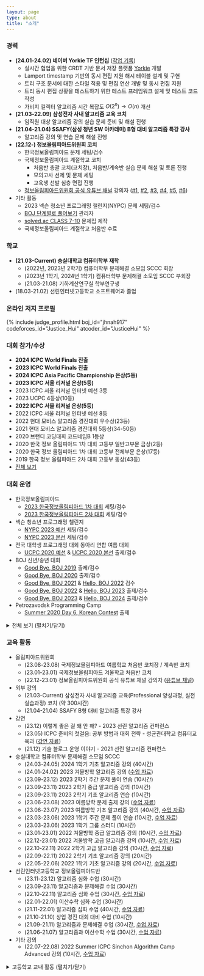```yaml
---
layout: page
type: about
title: "소개"
---
```


### 경력
* **(24.01-24.02) 네이버 Yorkie TF 인턴십** ([작업 기록](/review/2024/03/30/naver-intern-review/))
  * 실시간 협업을 위한 CRDT 기반 문서 저장 플랫폼 [Yorkie](https://github.com/yorkie-team/yorkie) 개발
  * Lamport timestamp 기반의 동시 편집 지원 해시 테이블 설계 및 구현
  * 트리 구조 문서에 대한 스타일 적용 및 편집 연산 개발 및 동시 편집 지원
  * 트리 동시 편집 상황을 테스트하기 위한 테스트 프레임워크 설계 및 테스트 코드 작성
  * 가비지 컬렉터 알고리즘 시간 복잡도 $O(2^n) \rightarrow O(n)$ 개선
* **(21.03-22.09) 삼성전자 사내 알고리즘 교육 코치**
  * 임직원 대상 알고리즘 강의 실습 문제 준비 및 해설 진행
* **(21.04-21.04) SSAFY(삼성 청년 SW 아카데미) B형 대비 알고리즘 특강 강사**
  * 알고리즘 강의 및 연습 문제 해설 진행
* **(22.12-) 정보올림피아드위원회 코치**
  * 한국정보올림피아드 문제 세팅/검수
  * 국제정보올림피아드 계절학교 코치
    * 처음반 총괄 코치(코치장), 처음반/계속반 실습 문제 해설 및 토론 진행
    * 모의고사 선제 및 문제 세팅
    * 교육생 선발 심층 면접 진행
  * [정보올림피아드위원회 공식 유튜브 채널](https://www.youtube.com/@ioikorea5159) 강의자 ([#1](https://youtu.be/8cSjBQtqEXY), [#2](https://youtu.be/BqqjWGPXNaQ), [#3](https://youtu.be/MKkIbMPggGY), [#4](https://youtu.be/Iv-KOgzQ-G8), [#5](https://youtu.be/XTY9a4W5t98), [#6](https://youtu.be/e7XnAlaD3TI))
* 기타 활동
  * 2023 넥슨 청소년 프로그래밍 챌린지(NYPC) 문제 세팅/검수
  * [BOJ 단계별로 풀어보기](https://www.acmicpc.net/step) 관리자
  * [solved.ac CLASS 7-10](https://solved.ac/class) 문제집 제작
  * 국제정보올림피아드 계절학교 처음반 수료

### 학교
* **(21.03-Current) 숭실대학교 컴퓨터학부 재학**
  * (2022년, 2023년 2학기) 컴퓨터학부 문제해결 소모임 SCCC 회장
  * (2023년 1학기, 2024년 1학기) 컴퓨터학부 문제해결 소모임 SCCC 부회장
  * (21.03-21.08) 기하계산연구실 학부연구생
* (18.03-21.02) 선린인터넷고등학교 소프트웨어과 졸업

### 온라인 저지 프로필
{% include judge_profile.html boj_id="jhnah917" codeforces_id="Justice_Hui" atcoder_id="JusticeHui" %}

### 대회 참가/수상
* **2024 ICPC World Finals 진출**
* **2023 ICPC World Finals 진출**
* **2024 ICPC Asia Pacific Championship 은상(5등)**
* **2023 ICPC 서울 리저널 은상(5등)**
* 2023 ICPC 서울 리저널 인터넷 예선 3등
* 2023 UCPC 4등상(10등)
* **2022 ICPC 서울 리저널 은상(5등)**
* 2022 ICPC 서울 리저널 인터넷 예선 8등
* 2022 현대 모비스 알고리즘 경진대회 우수상(23등)
* 2021 현대 모비스 알고리즘 경진대회 5등상(34-50등)
* 2020 브랜디 코딩대회 코드네임B 1등상
* 2020 한국 정보 올림피아드 1차 대회 고등부 일반고부문 금상(2등)
* 2020 한국 정보 올림피아드 1차 대회 고등부 전체부문 은상(17등)
* 2019 한국 정보 올림피아드 2차 대회 고등부 동상(43등)
* [전체 보기](/about/award/)

### 대회 운영
* 한국정보올림피아드
  * [2023 한국정보올림피아드 1차 대회](https://koi.or.kr/koi/2023/1/) 세팅/검수
  * [2023 한국정보올림피아드 2차 대회](https://koi.or.kr/koi/2023/2/) 세팅/검수
* 넥슨 청소년 프로그래밍 챌린지
  * [NYPC 2023 예선](https://nypc.github.io/2023) 세팅/검수
  * [NYPC 2023 본선](https://nypc.github.io/2023) 세팅/검수
* 전국 대학생 프로그래밍 대회 동아리 연합 여름 대회
  * [UCPC 2020 예선](http://icpc.me/c/521) & [UCPC 2020 본선](http://icpc.me/c/524) 출제/검수
* BOJ 신년/송년 대회
  * [Good Bye, BOJ 2019](http://icpc.me/c/497) 출제/검수
  * [Good Bye, BOJ 2020](http://icpc.me/c/578) 출제/검수
  * [Good Bye, BOJ 2021](http://icpc.me/c/744) & [Hello, BOJ 2022](http://icpc.me/c/753) 검수
  * [Good Bye, BOJ 2022](http://icpc.me/c/928) & [Hello, BOJ 2023](http://icpc.me/c/936) 출제/검수
  * [Good Bye, BOJ 2023](http://icpc.me/c/1221) & [Hello, BOJ 2024](https://icpc.me/c/1229) 출제/검수
* Petrozavodsk Programming Camp
  * [Summer 2020 Day 6, Korean Contest](https://official.contest.yandex.com/ptz-summer-2020/contest/19421/standings/) 출제

<details markdown="1">
<summary>전체 보기 (펼치기/닫기)</summary>
<ul>
  {% for item in site.data.contest %}
    <li>
      ({{ item.date }}) {{ item.name }} {{ item.role }} ({% if item.link %}<a href="{{ item.link }}">{% endif %}{{ item.site }}{% if item.link %}</a>{% endif %})
    </li>
  {% endfor %}
</ul>
</details>

### 교육 활동
* 올림피아드위원회
  * (23.08-23.08) 국제정보올림피아드 여름학교 처음반 코치장 / 계속반 코치
  * (23.01-23.01) 국제정보올림피아드 겨울학교 처음반 코치
  * (22.12-23.01) 정보올림피아드위원회 공식 유튜브 채널 강의자 ([유튜브 채널](https://www.youtube.com/@ioikorea5159))
* 외부 강의
  * (21.03-Current) 삼성전자 사내 알고리즘 교육(Professional 양성과정, 실전실습과정) 코치 (약 300시간)
  * (21.04-21.04) SSAFY B형 대비 알고리즘 특강 강사
* 강연
  * (23.12) 이렇게 좋은 걸 왜 안 해? - 2023 선린 알고리즘 컨퍼런스
  * (23.05) ICPC 준비의 첫걸음: 공부 방법과 대회 전략 - 성균관대학교 컴퓨터교육과 ([강연 자료](/etc/2023/05/30/icpc-preparation/))
  * (21.12) 기술 블로그 운영 이야기 - 2021 선린 알고리즘 컨퍼런스
* 숭실대학교 컴퓨터학부 문제해결 소모임 SCCC
  * (24.03-24.05) 2024 1학기 기초 알고리즘 강의 (40시간)
  * (24.01-24.02) 2023 겨울방학 알고리즘 강의 ([수업 자료](https://github.com/justiceHui/SSU-SCCC-Study/tree/master/2023-winter-omakase))
  * (23.09-23.12) 2023 2학기 주간 문제 풀이 연습 (10시간)
  * (23.09-23.11) 2023 2학기 중급 알고리즘 강의 (10시간)
  * (23.09-23.11) 2023 2학기 기초 알고리즘 연습 (10시간)
  * (23.06-23.08) 2023 여름방학 문제 출제 강의 ([수업 자료](https://github.com/justiceHui/SSU-SCCC-Study/tree/master/2023-summer-problem-setting))
  * (23.06-23.07) 2023 여름방학 기초 알고리즘 강의 (40시간, [수업 자료](https://github.com/justiceHui/SSU-SCCC-Study/tree/master/2023-summer-basic))
  * (23.03-23.06) 2023 1학기 주간 문제 풀이 연습 (10시간, [수업 자료](https://github.com/justiceHui/SSU-SCCC-Study/tree/master/2023-spring-problem-solving))
  * (23.03-23.06) 2023 1학기 그룹 스터디 (10시간)
  * (23.01-23.01) 2022 겨울방학 중급 알고리즘 강의 (10시간, [수업 자료](https://github.com/justiceHui/SSU-SCCC-Study/tree/master/2022-winter-intermediate))
  * (22.12-23.01) 2022 겨울방학 고급 알고리즘 강의 (10시간, [수업 자료](https://github.com/justiceHui/SSU-SCCC-Study/tree/master/2022-winter-adv))
  * (22.10-22.11) 2022 2학기 고급 알고리즘 강의 (10시간, [수업 자료](https://github.com/justiceHui/SSU-SCCC-Study/tree/master/2022-autumn-adv))
  * (22.09-22.11) 2022 2학기 기초 알고리즘 강의 (20시간)
  * (22.05-22.06) 2022 1학기 기초 알고리즘 강의 (20시간, [수업 자료](https://github.com/justiceHui/SSU-SCCC-Study/tree/master/2022-spring-basic))
* 선린인터넷고등학교 정보올림피아드반
  * (23.11-23.12) 알고리즘 심화 수업 (30시간)
  * (23.09-23.11) 알고리즘과 문제해결 수업 (30시간)
  * (22.10-22.11) 알고리즘 심화 수업 (30시간, [수업 자료](https://github.com/justiceHui/Sunrin-SHARC/tree/master/2022-2nd))
  * (22.01-22.01) 이산수학 심화 수업 (30시간)
  * (21.11-22.01) 알고리즘 심화 수업 (40시간, [수업 자료](https://github.com/justiceHui/Sunrin-SHARC/tree/master/2021-2nd))
  * (21.10-21.10) 상업 경진 대회 대비 수업 (10시간)
  * (21.09-21.11) 알고리즘과 문제해결 수업 (30시간, [수업 자료](https://github.com/justiceHui/Sunrin-SHARC/tree/master/2021-2nd))
  * (21.06-21.07) 알고리즘과 이산수학 수업 (30시간, [수업 자료](https://github.com/justiceHui/Sunrin-SHARC/tree/master/2021-1st))
* 기타 강의
  * (22.07-22.08) 2022 Summer ICPC Sinchon Algorithm Camp Advanced 강의 (10시간, [수업 자료](https://github.com/justiceHui/SSU-SCCC-Study/tree/master/2022-summer-sinchon-intermediate))

<details markdown="1">
<summary>고등학교 교내 활동 (펼치기/닫기)</summary>
<ul>
<li>(20.08-20.12) 선린인터넷고등학교 정보올림피아드반 <b>KOI 대비</b> 수업 (<a href = "https://github.com/justiceHui/Sunrin-SHARC/tree/master/2020-2nd">수업 자료</a>)</li>
<li>(20.08-20.08) 선린인터넷고등학교 정보올림피아드반 <b>고급 알고리즘</b> 수업 (<a href = "https://github.com/justiceHui/Sunrin-SHARC/tree/master/2020-Summer">수업 자료</a>)</li>
<li>(20.02-20.08) 선린인터넷고등학교 정보올림피아드반 고급 알고리즘 교재 집필</li>
<li>(19.09-19.09) 소프트웨어 나눔축제(SSF 2019) 코딩 캠프 조교</li>
<li>(19.08-19.09) 소프트웨어 나눔축제(SSF 2019) 코딩 캠프 교재 집필</li>
<li>(19.05-19.07) 선린인터넷고등학교 프로그래밍 동아리(Unifox) 기초 자료구조/알고리즘 수업</li>
<li>(19.04-19.05) 선린인터넷고등학교 정보올림피아드반 KOI 1차 대비 수업</li>
<li>(19.01-19.01) 선린인터넷고등학교 신입생 특별 교육 조교</li>
<li>(18.12-19.01) 선린인터넷고등학교 신입생 특별 교육 연습 문제 출제/검수/해설</li>
<li>(18.09-18.11) 선린인터넷고등학교 알고리즘 스터디(Logic) 기초 알고리즘 수업</li>
<li>(18.09-18.09) 교육 봉사 동아리(Hello Coding) 코딩 캠프 C언어 수업</li>
<li>(18.09-18.09) 소프트웨어 나눔축제(SSF 2018) 코딩 캠프 조교</li>
</ul>
</details>
